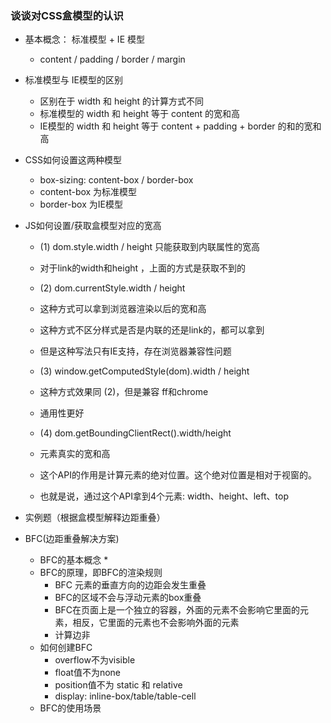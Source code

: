 ### 谈谈对CSS盒模型的认识
* 基本概念： 标准模型 + IE 模型
    * content / padding / border / margin

* 标准模型与 IE模型的区别
    * 区别在于 width 和 height 的计算方式不同
    * 标准模型的 width 和 height 等于 content 的宽和高
    * IE模型的 width 和 height 等于 content + padding + border 的和的宽和高


* CSS如何设置这两种模型
    * box-sizing: content-box / border-box
    * content-box 为标准模型
    * border-box 为IE模型

* JS如何设置/获取盒模型对应的宽高
    * (1) dom.style.width  / height 只能获取到内联属性的宽高
    * 对于link的width和height ，上面的方式是获取不到的

    * (2) dom.currentStyle.width / height
    * 这种方式可以拿到浏览器渲染以后的宽和高
    * 这种方式不区分样式是否是内联的还是link的，都可以拿到
    * 但是这种写法只有IE支持，存在浏览器兼容性问题

    * (3) window.getComputedStyle(dom).width / height
    * 这种方式效果同 (2)，但是兼容 ff和chrome
    * 通用性更好

    * (4) dom.getBoundingClientRect().width/height
    * 元素真实的宽和高
    * 这个API的作用是计算元素的绝对位置。这个绝对位置是相对于视窗的。
    * 也就是说，通过这个API拿到4个元素: width、height、left、top


* 实例题（根据盒模型解释边距重叠）

    
* BFC(边距重叠解决方案)
    * BFC的基本概念
        * 
    * BFC的原理，即BFC的渲染规则
        * BFC 元素的垂直方向的边距会发生重叠
        * BFC的区域不会与浮动元素的box重叠
        * BFC在页面上是一个独立的容器，外面的元素不会影响它里面的元素，相反，它里面的元素也不会影响外面的元素
        * 计算边非
    * 如何创建BFC
        * overflow不为visible
        * float值不为none
        * position值不为 static 和 relative
        * display: inline-box/table/table-cell
    * BFC的使用场景    
